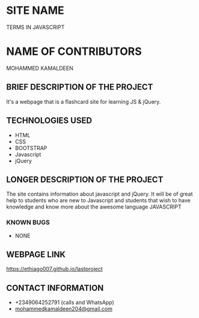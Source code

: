 # SITE NAME
TERMS IN JAVASCRIPT
# NAME OF CONTRIBUTORS
MOHAMMED KAMALDEEN
## BRIEF DESCRIPTION OF THE PROJECT
It's a webpage that is a flashcard site for learning JS & jQuery.
## TECHNOLOGIES USED
* HTML
* CSS
* BOOTSTRAP
* Javascript
* jQuery
## LONGER DESCRIPTION OF THE PROJECT
The site contains information about javascript and jQuery. It will be of great help to students who are new to Javascript and students that wish to have knowledge and know more about the awesome language JAVASCRIPT
### KNOWN BUGS
* NONE
## WEBPAGE LINK
https://ethiago007.github.io/lastproject
## CONTACT INFORMATION
* +2349064252791 (calls and WhatsApp)
* mohammedkamaldeen204@gmail.com